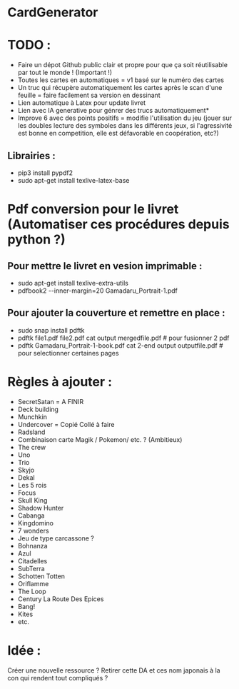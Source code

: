 # CardGenerator






# TODO :
- Faire un dépot Github public clair et propre pour que ça soit réutilisable par tout le monde ! (Important !)
- Toutes les cartes en automatiques = v1 basé sur le numéro des cartes
- Un truc qui récupère automatiquement les cartes après le scan d'une feuille = faire facilement sa version en dessinant
- Lien automatique à Latex pour update livret
- Lien avec IA generative pour génrer des trucs automatiquement*
- Improve 6 avec des points positifs = modifie l'utilisation du jeu (jouer sur les doubles lecture des symboles dans les différents jeux, si l'agressivité est bonne en competition, elle est défavorable en coopération, etc?)

## Librairies :
<!-- - pip3 install pypdf2 -->
- pip3 install pypdf2
- sudo apt-get install texlive-latex-base

# Pdf conversion pour le livret (Automatiser ces procédures depuis python ?)

## Pour mettre le livret en vesion imprimable :
- sudo apt-get install texlive-extra-utils
- pdfbook2 --inner-margin=20 Gamadaru_Portrait-1.pdf 

## Pour ajouter la couverture et remettre en place :
- sudo snap install pdftk
- pdftk file1.pdf file2.pdf cat output mergedfile.pdf # pour fusionner 2 pdf
- pdftk Gamadaru_Portrait-1-book.pdf  cat 2-end output outputfile.pdf  # pour selectionner certaines pages

# Règles à ajouter :
- SecretSatan = A FINIR
- Deck building
- Munchkin
- Undercover = Copié Collé à faire
- Radsland
- Combinaison carte Magik / Pokemon/ etc. ? (Ambitieux)
- The crew
- Uno
- Trio
- Skyjo
- Dekal
- Les 5 rois
- Focus
- Skull King
- Shadow Hunter
- Cabanga
- Kingdomino
- 7 wonders
- Jeu de type carcassone ?
- Bohnanza
- Azul
- Citadelles
- SubTerra
- Schotten Totten
- Oriflamme
- The Loop
- Century La Route Des Epices
- Bang!
- Kites
- etc.

# Idée :
Créer une nouvelle ressource ?
Retirer cette DA et ces nom japonais à la con qui rendent tout compliqués ?